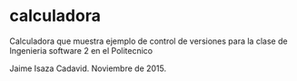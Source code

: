 # calculadora
Calculadora que muestra ejemplo de control de versiones para la clase de Ingenieria software 2 en el Politecnico 

Jaime Isaza Cadavid. Noviembre de 2015.
